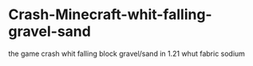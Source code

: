 # Crash-Minecraft-whit-falling-gravel-sand
the game crash whit falling block gravel/sand in 1.21 whut fabric sodium
